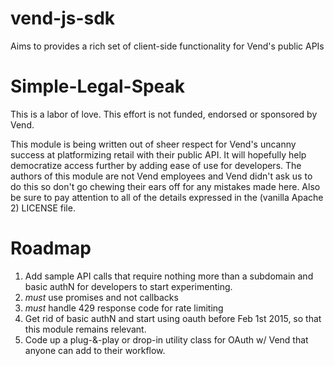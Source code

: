 vend-js-sdk
===========

Aims to provides a rich set of client-side functionality for Vend's public APIs

Simple-Legal-Speak
==================

This is a labor of love. This effort is not funded, endorsed or sponsored by Vend.

This module is being written out of sheer respect for Vend's uncanny success at platformizing retail with their public API. It will hopefully help democratize access further by adding ease of use for developers. The authors of this module are not Vend employees and Vend didn't ask us to do this so don't go chewing their ears off for any mistakes made here. Also be sure to pay attention to all of the details expressed in the (vanilla Apache 2) LICENSE file.

Roadmap
=======

1. Add sample API calls that require nothing more than a subdomain and basic authN for developers to start experimenting.
  1. *must* use promises and not callbacks
  2. *must* handle 429 response code for rate limiting
2. Get rid of basic authN and start using oauth before Feb 1st 2015, so that this module remains relevant.
3. Code up a plug-&-play or drop-in utility class for OAuth w/ Vend that anyone can add to their workflow.
